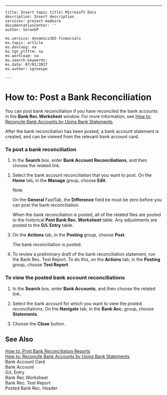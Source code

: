 ---
    title: Insert topic title| Microsoft Docs
    description: Insert description
    services: project-madeira
    documentationcenter: ''
    author: SorenGP

    ms.service: dynamics365-financials
    ms.topic: article
    ms.devlang: na
    ms.tgt_pltfrm: na
    ms.workload: na
    ms.search.keywords:
    ms.date: 07/01/2017
    ms.author: sgroespe

    ---
# How to: Post a Bank Reconciliation
You can post bank reconciliation if you have reconciled the bank accounts in the **Bank Rec.Worksheet** window. For more information, see [How to: Reconcile Bank Accounts by Using Bank Statements](../how-to-reconcile-bank-accounts-by-using-bank-statements.md).  
  
 After the bank reconciliation has been posted, a bank account statement is created, and can be viewed from the relevant bank account card.  
  
### To post a bank reconciliation  
  
1.  In the **Search** box, enter **Bank Account Reconciliations**, and then choose the related link.  
  
2.  Select the bank account reconciliation that you want to post. On the **Home** tab, in the **Manage** group, choose **Edit**.  
  
    > [!NOTE]  
    >  On the **General** FastTab, the **Difference** field be must be zero before you can post the bank reconciliation.  
  
     When the bank reconciliation is posted, all of the related files are posted to the historical **Post Bank Rec. Worksheet** table. Any adjustments are posted to the **G\/L Entry** table.  
  
3.  On the **Actions** tab, in the **Posting** group, choose **Post**.  
  
     The bank reconciliation is posted.  
  
4.  To review a preliminary draft of the bank reconciliation statement, run the Bank Rec. Test Report. To do this, on the **Actions** tab, in the **Posting** group, choose **Test Report**.  
  
### To view the posted bank account reconciliations  
  
1.  In the **Search** box, enter **Bank Accounts**, and then choose the related link.  
  
2.  Select the bank account for which you want to view the posted reconciliations. On the **Navigate** tab, in the **Bank Acc.** group, choose **Statements**.  
  
3.  Choose the **Close** button.  
  
## See Also  
 [How to: Print Bank Reconciliation Reports](../how-to-print-bank-reconciliation-reports.md)   
 [How to: Reconcile Bank Accounts by Using Bank Statements](../how-to-reconcile-bank-accounts-by-using-bank-statements.md)   
 Bank Account Card   
 Bank Account   
 G\/L Entry   
 Bank Rec.Worksheet   
 Bank Rec. Test Report   
 Posted Bank Rec. Header